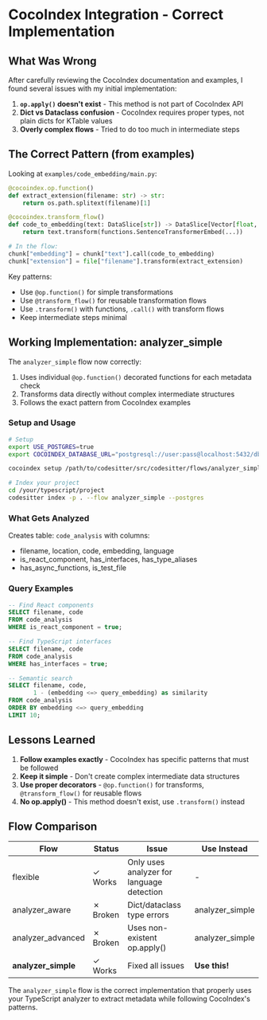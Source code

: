# CocoIndex Integration - Correct Implementation

## What Was Wrong

After carefully reviewing the CocoIndex documentation and examples, I found several issues with my initial implementation:

1. **`op.apply()` doesn't exist** - This method is not part of CocoIndex API
2. **Dict vs Dataclass confusion** - CocoIndex requires proper types, not plain dicts for KTable values
3. **Overly complex flows** - Tried to do too much in intermediate steps

## The Correct Pattern (from examples)

Looking at `examples/code_embedding/main.py`:

```python
@cocoindex.op.function()
def extract_extension(filename: str) -> str:
    return os.path.splitext(filename)[1]

@cocoindex.transform_flow()
def code_to_embedding(text: DataSlice[str]) -> DataSlice[Vector[float, Literal[384]]]:
    return text.transform(functions.SentenceTransformerEmbed(...))

# In the flow:
chunk["embedding"] = chunk["text"].call(code_to_embedding)
chunk["extension"] = file["filename"].transform(extract_extension)
```

Key patterns:
- Use `@op.function()` for simple transformations
- Use `@transform_flow()` for reusable transformation flows
- Use `.transform()` with functions, `.call()` with transform flows
- Keep intermediate steps minimal

## Working Implementation: analyzer_simple

The `analyzer_simple` flow now correctly:

1. Uses individual `@op.function()` decorated functions for each metadata check
2. Transforms data directly without complex intermediate structures
3. Follows the exact pattern from CocoIndex examples

### Setup and Usage

```bash
# Setup
export USE_POSTGRES=true
export COCOINDEX_DATABASE_URL="postgresql://user:pass@localhost:5432/db"

cocoindex setup /path/to/codesitter/src/codesitter/flows/analyzer_simple.py

# Index your project
cd /your/typescript/project
codesitter index -p . --flow analyzer_simple --postgres
```

### What Gets Analyzed

Creates table: `code_analysis` with columns:
- filename, location, code, embedding, language
- is_react_component, has_interfaces, has_type_aliases
- has_async_functions, is_test_file

### Query Examples

```sql
-- Find React components
SELECT filename, code
FROM code_analysis
WHERE is_react_component = true;

-- Find TypeScript interfaces
SELECT filename, code
FROM code_analysis
WHERE has_interfaces = true;

-- Semantic search
SELECT filename, code,
       1 - (embedding <=> query_embedding) as similarity
FROM code_analysis
ORDER BY embedding <=> query_embedding
LIMIT 10;
```

## Lessons Learned

1. **Follow examples exactly** - CocoIndex has specific patterns that must be followed
2. **Keep it simple** - Don't create complex intermediate data structures
3. **Use proper decorators** - `@op.function()` for transforms, `@transform_flow()` for reusable flows
4. **No op.apply()** - This method doesn't exist, use `.transform()` instead

## Flow Comparison

| Flow | Status | Issue | Use Instead |
|------|--------|-------|-------------|
| flexible | ✓ Works | Only uses analyzer for language detection | - |
| analyzer_aware | ✗ Broken | Dict/dataclass type errors | analyzer_simple |
| analyzer_advanced | ✗ Broken | Uses non-existent op.apply() | analyzer_simple |
| **analyzer_simple** | ✓ Works | Fixed all issues | **Use this!** |

The `analyzer_simple` flow is the correct implementation that properly uses your TypeScript analyzer to extract metadata while following CocoIndex's patterns.
